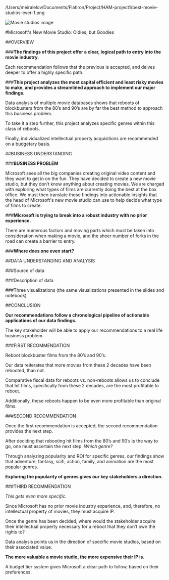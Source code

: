 /Users/meiralelov/Documents/Flatiron/Project/HAM-project1/best-movie-studios-ever-1.png

![Movie studios image](https://support.musicgateway.com/wp-content/uploads/2021/07/best-movie-studios-ever-1.png)


#Microsoft's New Movie Studio: Oldies, but Goodies


##OVERVIEW



###**The findings of this project offer a clear, logical path to entry into the movie industry.**

Each recommendation follows that the previous is accepted, and delves deeper to offer a highly specific path. 



###**This project analyzes the most capital efficient and least risky movies to make, and provides a streamlined approach to implement our major findings.**

Data analysis of multiple movie databases shows that reboots of blockbusters from the 80’s and 90’s are by far the best method to approach this business problem. 

To take it a step further, this project analyzes specific genres within this class of reboots. 

Finally, individualized intellectual property acquisitions are recommended on a budgetary basis. 



##BUSINESS UNDERSTANDING

###**BUSINESS PROBLEM**

Microsoft sees all the big companies creating original video content and they want to get in on the fun. They have decided to create a new movie studio, but they don’t know anything about creating movies. We are charged with exploring what types of films are currently doing the best at the box office. We must then translate those findings into actionable insights that the head of Microsoft's new movie studio can use to help decide what type of films to create.


###**Microsoft is trying to break into a robust industry with no prior experience.**

There are numerous factors and moving parts which must be taken into consideration when making a movie, and the sheer number of forks in the road can create a barrier to entry. 

###**Where does one even start?** 



##DATA UNDERSTANDING AND ANALYSIS

###Source of data

###Description of data

###Three visualizations (the same visualizations presented in the slides and notebook)



##CONCLUSION

**Our recommendations follow a chronological pipeline of actionable applications of our data findings.** 

The key stakeholder will be able to apply our recommendations to a real life business problem. 


###FIRST RECOMMENDATION

Reboot blockbuster films from the 80’s and 90’s. 

Our data reiterates that more movies from these 2 decades have been rebooted, than not. 

Comparative fiscal data for reboots vs. non-reboots allows us to conclude that hit films, specifically from these 2 decades, are the most profitable to reboot. 

Additionally, these reboots happen to be even more profitable than original films. 


###SECOND RECOMMENDATION

Once the first recommendation is accepted, the second recommendation provides the next step. 

After deciding that rebooting hit films from the 80’s and 90’s is the way to go, one must ascertain the next step. *Which genre?*

Through analyzing popularity and ROI for specific genres, our findings show that adventure, fantasy, scifi, action, family, and animation are the most popular genres. 

**Exploring the popularity of genres gives our key stakeholders a direction.**


###THIRD RECOMMENDATION

*This gets even more specific.* 

Since Microsoft has no prior movie industry experience, and, therefore, no intellectual property of movies, they must acquire IP. 

Once the genre has been decided, where would the stakeholder acquire their intellectual property necessary for a reboot that they don’t own the rights to? 

Data analysis points us in the direction of specific movie studios, based on their associated value. 

**The more valuable a movie studio, the more expensive their IP is.**

 A budget tier system gives Microsoft a clear path to follow, based on their preferences. 


